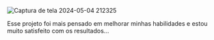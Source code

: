 ![Captura de tela 2024-05-04 212325](https://github.com/JonaSPyt/Slider/assets/91990996/de9a5746-95e4-4134-be43-7a3d1a0c631e)


Esse projeto foi mais pensado em melhorar minhas habilidades e estou muito satisfeito com os resultados...
